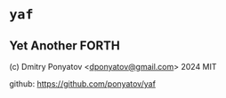 # `yaf`
## Yet Another FORTH

(c) Dmitry Ponyatov <<dponyatov@gmail.com>> 2024 MIT

github: https://github.com/ponyatov/yaf
